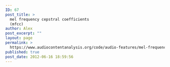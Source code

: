 ```yaml
---
ID: 67
post_title: >
  mel frequency cepstral coefficients
  (mfcc)
author: Alex
post_excerpt: ""
layout: page
permalink: >
  https://www.audiocontentanalysis.org/code/audio-features/mel-frequency-cepstral-coefficients/
published: true
post_date: 2012-06-16 18:59:56
---
```

<script src="https://gist-it.appspot.com/https://github.com/alexanderlerch/ACA-Code/blob/master/FeatureSpectralMfccs.m">
</script>